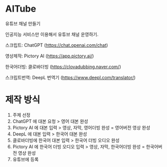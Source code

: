 # AITube
유튜브 채널 만들기

인공지능 서비스만 이용해서 유튜브 채널 운영하기.

스크립트: ChatGPT (https://chat.openai.com/chat)

영상제작: Pictory AI (https://app.pictory.ai/)

한국어더빙: 클로바더빙 (https://clovadubbing.naver.com/)

스크립트번역: DeepL 번역기 (https://www.deepl.com/translator/)

# 제작 방식
1. 주제 선정
2. ChatGPT 에 대본 요청 > 영어 대본 완성
3. Pictory AI 에 대본 입력 > 영상, 자막, 영어더빙 완성 = 영어버전 영상 완성
4. DeepL 에 대본 입력 > 한국어 대본 완성
5. 클로바더빙에 한국어 대본 입력 > 한국어 더빙 오디오 완성
6. Pictory AI 에 한국어 더빙 오디오 입력 > 영상, 자막, 한국어더빙 완성 = 한국어버전 영상 완성
7. 유튜브에 등록
